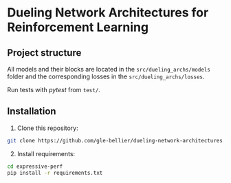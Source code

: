 # Dueling Network Architectures for Reinforcement Learning
## Project structure

All models and their blocks are located in the `src/dueling_archs/models` folder and the corresponding losses in the `src/dueling_archs/losses`.

Run tests with *pytest* from `test/`. 
## Installation

1. Clone this repository:

```bash
git clone https://github.com/gle-bellier/dueling-network-architectures.git

```

2. Install requirements:

```bash
cd expressive-perf
pip install -r requirements.txt

```